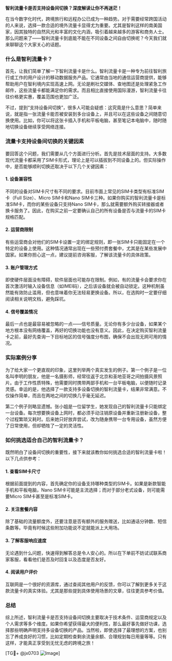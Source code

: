 **智利流量卡是否支持设备间切换？深度解读让你不再迷茫！**

在当今数字化时代，跨境旅行和远程办公已成为一种趋势。对于需要经常跨国活动的人来说，选择一款合适的境外流量卡显得尤为重要。尤其是智利这样的南美国家，因其独特的自然风光和丰富的文化内涵，吸引着越来越多的游客和商务人士。那么问题来了——智利流量卡到底能不能在不同设备之间自由切换呢？今天我们就来聊聊这个大家关心的话题。

### 什么是智利流量卡？
首先，让我们简单了解一下智利流量卡是什么。智利流量卡是一种专为前往智利旅行或工作的用户设计的移动数据服务产品。它通常由当地的通信运营商提供，能够帮助用户在智利境内实现高速上网。无论是刷社交媒体、查地图还是处理紧急工作邮件，这些流量卡都能满足你的需求。而且相比直接使用国际漫游，智利流量卡往往价格更实惠，覆盖范围也更加广泛。

不过，提到“支持设备间切换”，很多人可能会疑惑：这究竟是什么意思？简单来说，就是指一张流量卡能否被安装到多台设备上，并且可以在这些设备之间随意切换使用。比如，你可以将这张卡插入手机和平板电脑，甚至笔记本电脑中，随时随地切换设备继续享受网络连接。

### 流量卡支持设备间切换的关键因素
要回答这个问题，我们需要从几个方面进行分析。首先是技术层面的支持。大多数现代流量卡都采用了SIM卡形式，理论上是可以插拔到不同设备上的。但实际操作中，是否能够顺利切换还取决于以下几个关键因素：

#### 1. **设备兼容性**
不同的设备对SIM卡尺寸有不同的要求。目前市面上常见的SIM卡类型有标准SIM卡（Full Size）、Micro SIM卡和Nano SIM卡三种。如果你购买的智利流量卡是标准SIM卡，而你的某些设备只支持Nano SIM卡，那么就需要额外购买转接器或者换卡服务了。因此，在购买之前一定要确认自己的所有设备是否与流量卡的SIM卡规格匹配。

#### 2. **运营商限制**
有些运营商会对他们的SIM卡设置一定的绑定规则，即一张SIM卡只能固定在一个特定的设备上使用。这种情况通常出现在一些预付费套餐中，尤其是在某些发展中国家。如果你担心这一点，建议提前咨询客服，了解该流量卡的具体政策。

#### 3. **账户管理方式**
即使硬件层面没有障碍，软件层面也可能存在限制。例如，有的流量卡会要求你在首次激活时输入设备信息（如IMEI码），之后该设备就会被自动锁定。这种机制虽然能有效防止滥用，但也意味着你无法轻易更换设备。所以，在选购时一定要仔细阅读相关说明文档，避免踩坑。

#### 4. **信号覆盖情况**
最后一点也是最容易被忽略的一点——信号质量。无论你有多少台设备，如果某个地方根本没有网络覆盖，再好的切换功能也没有意义。因此，在决定购买智利流量卡之前，最好先查询一下目标地区的信号强度分布图，确保不会出现无网可用的情况。

### 实际案例分享
为了给大家一个更直观的印象，这里列举两个真实发生的例子。第一个例子是一位名叫李明的朋友，他是一名摄影师，经常往返于北京和圣地亚哥之间拍摄风景照片。由于工作性质特殊，他需要同时携带两部手机和一台平板电脑，以便随时记录灵感。幸运的是，他选择了一款支持多设备切换的智利流量卡，结果非常满意。不仅操作简单，而且在两地之间的切换几乎毫无延迟。

第二个例子则略显遗憾。张小姐是一位留学生，她发现自己的智利流量卡只能绑定一台设备。每次想要换设备上网时，都必须手动注销原设备并重新注册新设备，整个过程繁琐又耗时。后来她只好放弃尝试，改为随身携带一台专用设备，虽然方便了日常使用，但却牺牲了一定的灵活性。

### 如何挑选适合自己的智利流量卡？
既然明白了设备间切换的重要性，接下来就该教你如何挑选合适的智利流量卡啦！以下几点供参考：

#### 1. 查看SIM卡尺寸
根据前面提到的内容，首先确定你的设备支持哪种类型的SIM卡。如果是新款智能手机和平板电脑，Nano SIM卡可能是主流选择；而对于部分老式设备，则可能需要Micro SIM卡甚至是标准SIM卡。

#### 2. 关注套餐内容
除了基础的流量额度外，还要注意是否有额外的服务赠送，比如通话分钟数、短信条数等。毕竟有时候这些附加功能说不定就能派上大用场。

#### 3. 了解客服响应速度
无论遇到什么问题，快速得到解答总是令人安心的。所以在下单前不妨试试联系商家客服，看看他们是否及时回复以及态度是否友好。

#### 4. 阅读用户评价
互联网是一个很好的资源库，通过查阅其他用户的反馈，你可以了解到更多关于这款流量卡的真实体验。尤其是那些提到具体使用场景的文章，往往更具参考价值。

### 总结
综上所述，智利流量卡是否支持设备间切换主要取决于技术条件、运营商规定以及个人需求等多个维度。如果你希望获得最大的便利性，那么最好事先做好功课，选择那些明确声明支持多设备切换的产品。当然啦，即使选择了最理想的方案，也别忘了养成良好的习惯，比如定期检查剩余流量余额、合理规划每日用量等等。只有这样，才能真正享受到无忧无虑的跨境之旅！

[TG💪+ @jx0703 ![Image](https://github.com/user-attachments/assets/dbca1d08-cadb-493c-b0ec-ad6f7a83f270)]